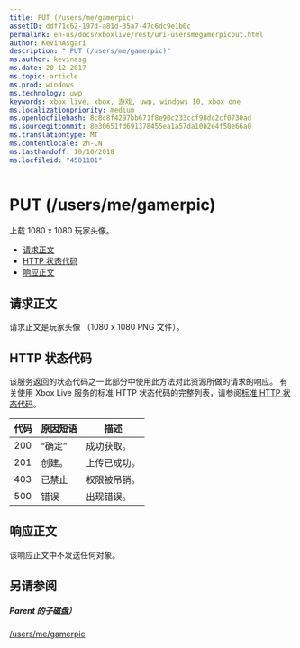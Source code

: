 ```yaml
---
title: PUT (/users/me/gamerpic)
assetID: ddf71c62-197d-a81d-35a7-47c6dc9e1b0c
permalink: en-us/docs/xboxlive/rest/uri-usersmegamerpicput.html
author: KevinAsgari
description: " PUT (/users/me/gamerpic)"
ms.author: kevinasg
ms.date: 20-12-2017
ms.topic: article
ms.prod: windows
ms.technology: uwp
keywords: xbox live, xbox, 游戏, uwp, windows 10, xbox one
ms.localizationpriority: medium
ms.openlocfilehash: 8c8c8f4297bb671f8e90c233ccf98dc2cf0730ad
ms.sourcegitcommit: 8e30651fd691378455ea1a57da10b2e4f50e66a0
ms.translationtype: MT
ms.contentlocale: zh-CN
ms.lasthandoff: 10/10/2018
ms.locfileid: "4501101"
---
```

# <a name="put-usersmegamerpic"></a>PUT (/users/me/gamerpic)
上载 1080 x 1080 玩家头像。 
  * [请求正文](#ID4EQ)
  * [HTTP 状态代码](#ID4EZ)
  * [响应正文](#ID4EXC)
 
<a id="ID4EQ"></a>

 
## <a name="request-body"></a>请求正文
 
请求正文是玩家头像 （1080 x 1080 PNG 文件）。
  
<a id="ID4EZ"></a>

 
## <a name="http-status-codes"></a>HTTP 状态代码
 
该服务返回的状态代码之一此部分中使用此方法对此资源所做的请求的响应。 有关使用 Xbox Live 服务的标准 HTTP 状态代码的完整列表，请参阅[标准 HTTP 状态代码](../../additional/httpstatuscodes.md)。
 
| 代码| 原因短语| 描述| 
| --- | --- | --- | 
| 200| “确定”| 成功获取。| 
| 201| 创建。| 上传已成功。| 
| 403| 已禁止| 权限被吊销。| 
| 500| 错误| 出现错误。| 
  
<a id="ID4EXC"></a>

 
## <a name="response-body"></a>响应正文
 
该响应正文中不发送任何对象。
  
<a id="ID4ECD"></a>

 
## <a name="see-also"></a>另请参阅
 
<a id="ID4EED"></a>

 
##### <a name="parent"></a>Parent 的子磁盘） 

[/users/me/gamerpic](uri-usersmegamerpic.md)

   